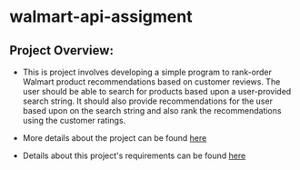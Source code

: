 # walmart-api-assigment

## Project Overview:

* This is project involves developing a simple program to rank-order Walmart product recommendations based on customer reviews. The user should be able to search for products based upon a user-provided search string. It should also provide recommendations for the user based upon on the search string and also rank the recommendations using the customer ratings.

* More details about the project can be found [here](docs/more-details.md)
* Details about this project's requirements can be found [here](docs/Walmart-API-Homework.pdf) 
